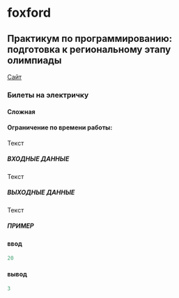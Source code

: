 # foxford
## Практикум по программированию: подготовка к региональному этапу олимпиады ##

<p>
    <a href="https://informatics.msk.ru/mod/statements/view3.php?id=35395&chapterid=1361">Сайт</a>
</p>

### Билеты на электричку ###
#### Сложная ####
#### Ограничение по времени работы:  ####

Текст

##### ВХОДНЫЕ ДАННЫЕ #####
Текст

##### ВЫХОДНЫЕ ДАННЫЕ #####
Текст

##### ПРИМЕР #####
#### ввод ####
```c++
20
```
#### вывод ####
```c++
3
```
